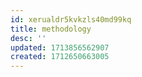 ```yaml
---
id: xerualdr5kvkzls40md99kq
title: methodology
desc: ''
updated: 1713856562907
created: 1712650663005
---
```



